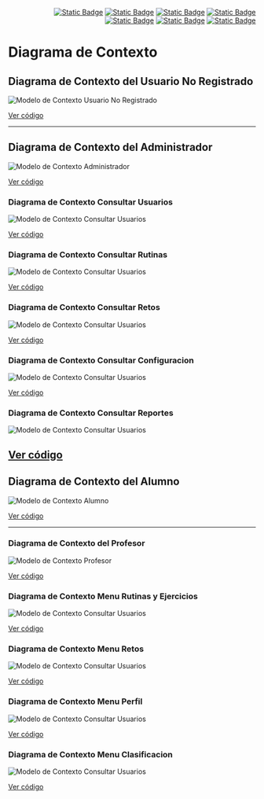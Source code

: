 <div align=right>

[![Static Badge](https://img.shields.io/badge/Inicio-e54d4c?style=flat-square&logo=kasasmart&logoColor=FFFFFF)](/README.md) [![Static Badge](https://img.shields.io/badge/Modelo%20del%20Dominio-e54d4c?style=flat-square&logo=stackshare&logoColor=FFFFFF)](/MdD/README.md) [![Static Badge](https://img.shields.io/badge/Actores-e54d4c?style=flat-square&logo=stackshare&logoColor=FFFFFF)](/Documentos/Actores/Actores.md) [![Static Badge](https://img.shields.io/badge/Casos%20de%20Uso-e54d4c?style=flat-square&logo=stackshare&logoColor=FFFFFF)](/Documentos/CasosUso/README.md) [![Static Badge](https://img.shields.io/badge/Diagramas%20de%20Contexto-e54d4c?style=flat-square&logo=stackshare&logoColor=FFFFFF)](/Documentos/DiagramasDeContexto/README.md) [![Static Badge](https://img.shields.io/badge/CdU%20Detallados-e54d4c?style=flat-square&logo=stackshare&logoColor=FFFFFF)](/Documentos/DetallarCasosDeUso/README.md) [![Static Badge](https://img.shields.io/badge/Prototipado-e54d4c?style=flat-square&logo=stackshare&logoColor=FFFFFF)](/Documentos/MockUp/PrototipoCdU.md)

</div>

# Diagrama de Contexto

## Diagrama de Contexto del Usuario No Registrado

![Modelo de Contexto Usuario No Registrado](../Imagenes/DiagramasContexto/UsuarioNoRegistradoContexto.svg)

[Ver código](UsuarioNoRegistradoContexto.puml)

---

## Diagrama de Contexto del Administrador

![Modelo de Contexto Administrador](https://github.com/celiabecerril/24-25-IdSw1-SDR/blob/main/Documentos/Imagenes/DiagramasContexto/DiagramasDeContextoAdministrador/AdministradorContexto.svg)

[Ver código](https://github.com/celiabecerril/24-25-IdSw1-SDR/blob/main/Documentos/DiagramasDeContexto/DiagramasDeContextoAdministrador/AdministradorContexto.puml)


### Diagrama de Contexto Consultar Usuarios

![Modelo de Contexto Consultar Usuarios](https://github.com/celiabecerril/24-25-IdSw1-SDR/blob/main/Documentos/Imagenes/DiagramasContexto/DiagramasDeContextoAdministrador/DiagramaDeContextoConsultarUsuariosAdministrador.svg)

[Ver código](https://github.com/celiabecerril/24-25-IdSw1-SDR/blob/main/Documentos/DiagramasDeContexto/DiagramasDeContextoAdministrador/DiagramaDeContextoConsultarUsuariosAdministrador.puml)

### Diagrama de Contexto Consultar Rutinas

![Modelo de Contexto Consultar Usuarios](https://github.com/celiabecerril/24-25-IdSw1-SDR/blob/main/Documentos/Imagenes/DiagramasContexto/DiagramasDeContextoAdministrador/DiagramaDeContextoConsultarRutinasAdministrador.svg)

[Ver código](https://github.com/celiabecerril/24-25-IdSw1-SDR/blob/main/Documentos/DiagramasDeContexto/DiagramasDeContextoAdministrador/DiagramaDeContextoConsultarRutinasAdministrador.puml)

### Diagrama de Contexto Consultar Retos

![Modelo de Contexto Consultar Usuarios](https://github.com/celiabecerril/24-25-IdSw1-SDR/blob/main/Documentos/Imagenes/DiagramasContexto/DiagramasDeContextoAdministrador/DiagramaDeContextoConsultarRetosAdministrador.svg)

[Ver código](https://github.com/celiabecerril/24-25-IdSw1-SDR/blob/main/Documentos/DiagramasDeContexto/DiagramasDeContextoAdministrador/DiagramaDeContextoConsultarRetosAdministrador.puml)

### Diagrama de Contexto Consultar Configuracion

![Modelo de Contexto Consultar Usuarios](https://github.com/celiabecerril/24-25-IdSw1-SDR/blob/main/Documentos/Imagenes/DiagramasContexto/DiagramasDeContextoAdministrador/DiagramaDeContextoConsultarConfiguracionAdministrador.svg)

[Ver código](https://github.com/celiabecerril/24-25-IdSw1-SDR/blob/main/Documentos/DiagramasDeContexto/DiagramasDeContextoAdministrador/DiagramaDeContextoConsultarConfiguracionAdministrador.puml)

### Diagrama de Contexto Consultar Reportes

![Modelo de Contexto Consultar Usuarios](https://github.com/celiabecerril/24-25-IdSw1-SDR/blob/main/Documentos/Imagenes/DiagramasContexto/DiagramasDeContextoAdministrador/DiagramaDeContextoConsultarReportesAdministrador.svg)

[Ver código](https://github.com/celiabecerril/24-25-IdSw1-SDR/blob/main/Documentos/DiagramasDeContexto/DiagramasDeContextoAdministrador/DiagramaDeContextoConsultarReportesAdministrador.puml)
---

## Diagrama de Contexto del Alumno

![Modelo de Contexto Alumno](../Imagenes/DiagramasContexto/AlumnoContexto.svg)

[Ver código](AlumnosContexto.puml)

---

### Diagrama de Contexto del Profesor

![Modelo de Contexto Profesor](https://github.com/celiabecerril/24-25-IdSw1-SDR/blob/main/Documentos/Imagenes/DiagramasContexto/DiagramasDeContextoProfesor/ProfesorContexto.svg)

[Ver código](https://github.com/celiabecerril/24-25-IdSw1-SDR/blob/main/Documentos/DiagramasDeContexto/DiagramaDeContextoProfesor.puml/ProfesorContexto.puml)

### Diagrama de Contexto Menu Rutinas y Ejercicios

![Modelo de Contexto Consultar Usuarios](https://github.com/celiabecerril/24-25-IdSw1-SDR/blob/main/Documentos/Imagenes/DiagramasContexto/DiagramasDeContextoProfesor/DiagramaDeContextoMenuRutinasyEjerciciosProfesor.svg)

[Ver código](https://github.com/celiabecerril/24-25-IdSw1-SDR/blob/main/Documentos/DiagramasDeContexto/DiagramaDeContextoProfesor.puml/DiagramaDeContextoMenuRutinasyEjerciciosProfesor.puml)

### Diagrama de Contexto Menu Retos

![Modelo de Contexto Consultar Usuarios](https://github.com/celiabecerril/24-25-IdSw1-SDR/blob/main/Documentos/Imagenes/DiagramasContexto/DiagramasDeContextoProfesor/DiagramaDeContextoMenuRetosProfesor.svg)

[Ver código](https://github.com/celiabecerril/24-25-IdSw1-SDR/blob/main/Documentos/DiagramasDeContexto/DiagramaDeContextoProfesor.puml/DiagramaDeContextoMenuRetosProfesor.puml)

### Diagrama de Contexto Menu Perfil

![Modelo de Contexto Consultar Usuarios](https://github.com/celiabecerril/24-25-IdSw1-SDR/blob/main/Documentos/Imagenes/DiagramasContexto/DiagramasDeContextoProfesor/DiagramaDeContextoMenuPerfilProfesor.svg)

[Ver código](https://github.com/celiabecerril/24-25-IdSw1-SDR/blob/main/Documentos/DiagramasDeContexto/DiagramaDeContextoProfesor.puml/DiagramaDeContextoMenuPerfilProfesor.puml)

### Diagrama de Contexto Menu Clasificacion

![Modelo de Contexto Consultar Usuarios](https://github.com/celiabecerril/24-25-IdSw1-SDR/blob/main/Documentos/Imagenes/DiagramasContexto/DiagramasDeContextoProfesor/DiagramaDeContextoMenuClasificacionProfesor.svg)

[Ver código](https://github.com/celiabecerril/24-25-IdSw1-SDR/blob/main/Documentos/DiagramasDeContexto/DiagramaDeContextoProfesor.puml/DiagramaDeContextoMenuClasificacionProfesor.puml)